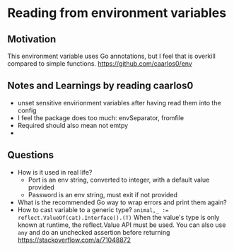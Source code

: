 # Reading from environment variables

## Motivation
This environment variable uses Go annotations, but I feel that is overkill compared to simple functions.
https://github.com/caarlos0/env


## Notes and Learnings by reading caarlos0
* unset sensitive envirionment variables after having read them into the config
* I feel the package does too much: envSeparator, fromfile
* Required should also mean not emtpy
*

## Questions
* How is it used in real life?
  * Port is an env string, converted to integer, with a default value provided
  * Password is an env string, must exit if not provided
* What is the recommended Go way to wrap errors and print them again?
* How to cast variable to a generic type?
  `animal,_ := reflect.ValueOf(cat).Interface().(T)`
  When the value's type is only known at runtime, the  reflect.Value  API must be used.
  You can also use `any` and do an unchecked assertion before returning https://stackoverflow.com/a/71048872
